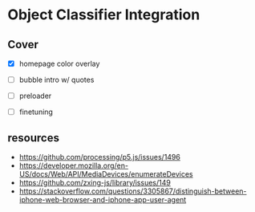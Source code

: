 # Object Classifier Integration


## Cover
- [x] homepage color overlay
- [ ] bubble intro w/ quotes
- [ ] preloader
- [ ] finetuning









## resources
- https://github.com/processing/p5.js/issues/1496
- https://developer.mozilla.org/en-US/docs/Web/API/MediaDevices/enumerateDevices
- https://github.com/zxing-js/library/issues/149
- https://stackoverflow.com/questions/3305867/distinguish-between-iphone-web-browser-and-iphone-app-user-agent

